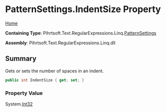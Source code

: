 # PatternSettings\.IndentSize Property

[Home](../../../../../../README.md)

**Containing Type**: Pihrtsoft\.Text\.RegularExpressions\.Linq\.[PatternSettings](../README.md)

**Assembly**: Pihrtsoft\.Text\.RegularExpressions\.Linq\.dll

## Summary

Gets or sets the number of spaces in an indent\.

```csharp
public int IndentSize { get; set; }
```

### Property Value

System\.[Int32](https://docs.microsoft.com/en-us/dotnet/api/system.int32)

